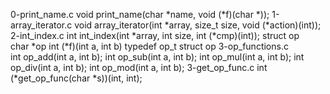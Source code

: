 0-print_name.c	void print_name(char *name, void (*f)(char *));
1-array_iterator.c	void array_iterator(int *array, size_t size, void (*action)(int));
2-int_index.c	int int_index(int *array, int size, int (*cmp)(int));
struct op	
                   char *op
                   int (*f)(int a, int b)
typedef op_t	struct op
3-op_functions.c	
		   int op_add(int a, int b);
                   int op_sub(int a, int b);
                   int op_mul(int a, int b);
                   int op_div(int a, int b);
                   int op_mod(int a, int b);
3-get_op_func.c	int (*get_op_func(char *s))(int, int);
